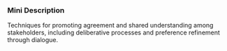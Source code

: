 ### Mini Description

Techniques for promoting agreement and shared understanding among stakeholders, including deliberative processes and preference refinement through dialogue.
